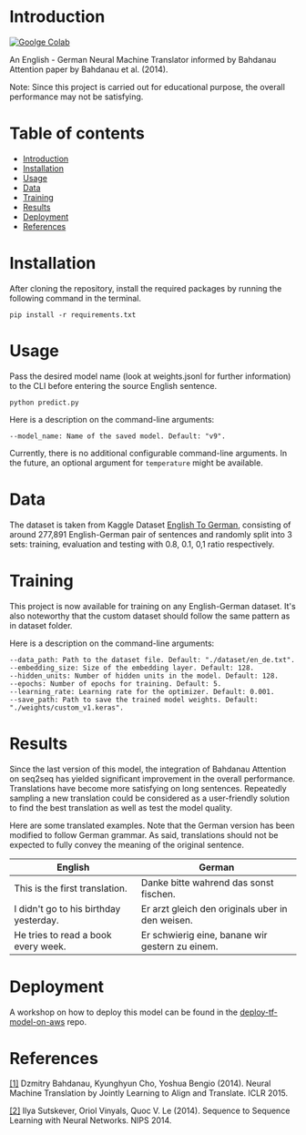 # Introduction
[![Goolge Colab](https://colab.research.google.com/assets/colab-badge.svg)](https://colab.research.google.com/drive/1EKOm7ULFKEusvEFb8thSGOHTfRnRKru7?usp=sharing)

An English - German Neural Machine Translator informed by Bahdanau Attention paper by Bahdanau et al. (2014).

Note: Since this project is carried out for educational purpose, the overall performance may not be satisfying.

# Table of contents
- [Introduction](#introduction)
- [Installation](#installation)
- [Usage](#usage)
- [Data](#data)
- [Training](#training)
- [Results](#results)
- [Deployment](#deployment)
- [References](#references)

# Installation
After cloning the repository, install the required packages by running the following command in the terminal.
```
pip install -r requirements.txt
```

# Usage
Pass the desired model name (look at weights.jsonl for further information) to the CLI before entering the source
English sentence.
```
python predict.py
```

Here is a description on the command-line arguments:
```
--model_name: Name of the saved model. Default: "v9".
```

Currently, there is no additional configurable command-line arguments. In the future, an optional argument
for `temperature` might be available.

# Data
The dataset is taken from Kaggle Dataset [English To German](https://www.kaggle.com/datasets/kaushal2896/english-to-german), consisting of around 277,891
English-German pair of sentences and randomly split into 3 sets: training, evaluation and testing with 0.8, 0.1,
0,1 ratio respectively.

# Training
This project is now available for training on any English-German dataset. It's also noteworthy that the custom dataset 
should follow the same pattern as in dataset folder.

Here is a description on the command-line arguments:
```angular2html
--data_path: Path to the dataset file. Default: "./dataset/en_de.txt".
--embedding_size: Size of the embedding layer. Default: 128.
--hidden_units: Number of hidden units in the model. Default: 128.
--epochs: Number of epochs for training. Default: 5.
--learning_rate: Learning rate for the optimizer. Default: 0.001.
--save_path: Path to save the trained model weights. Default: "./weights/custom_v1.keras".
```

# Results
Since the last version of this model, the integration of Bahdanau Attention on seq2seq has yielded significant improvement in
the overall performance. Translations have become more satisfying on long sentences. Repeatedly sampling a new translation
could be considered as a user-friendly solution to find the best translation as well as test the model quality.

Here are some translated examples. Note that the German version has been modified to follow German grammar.
As said, translations should not be expected to fully convey the meaning of the original sentence.

| English                                | German                                           |
|----------------------------------------|--------------------------------------------------|
| This is the first translation.         | Danke bitte wahrend das sonst fischen.           |
| I didn't go to his birthday yesterday. | Er arzt gleich den originals uber in den weisen. |
| He tries to read a book every week.    | Er schwierig eine, banane wir gestern zu einem.  |

# Deployment
A workshop on how to deploy this model can be found in the [deploy-tf-model-on-aws](https://github.com/la-serene/deploy-tf-model-on-aws.git) repo.

# References
<a id="1" href="https://arxiv.org/abs/1409.0473">[1]</a>
Dzmitry Bahdanau, Kyunghyun Cho, Yoshua Bengio (2014).
Neural Machine Translation by Jointly Learning to Align and Translate.
ICLR 2015.

<a id="2" href="https://arxiv.org/abs/1409.3215">[2]</a>
Ilya Sutskever, Oriol Vinyals, Quoc V. Le (2014).
Sequence to Sequence Learning with Neural Networks.
NIPS 2014.

